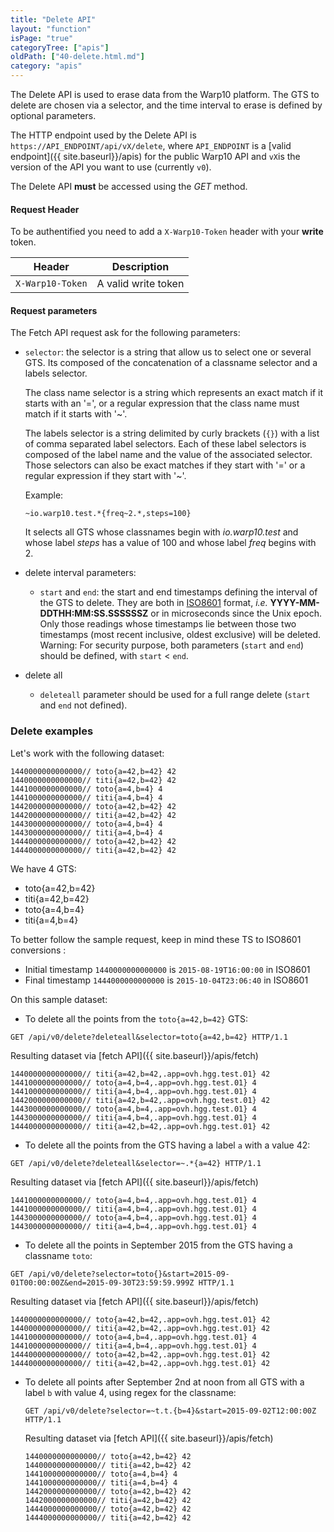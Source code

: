 ```yaml
---
title: "Delete API"
layout: "function"
isPage: "true"
categoryTree: ["apis"]
oldPath: ["40-delete.html.md"]
category: "apis"
---
```




The Delete API is used to erase data from the Warp10 platform. The GTS to delete are chosen via a selector, and the time interval to erase is defined by optional parameters.

The HTTP endpoint used by the Delete API is `https://API_ENDPOINT/api/vX/delete`, where `API_ENDPOINT` is a
[valid  endpoint]({{ site.baseurl}}/apis) for the public Warp10 API and `vX`is the version of the API you want to use (currently `v0`).

The Delete API **must** be accessed using the *GET* method.


#### Request Header ####


To be authentified you need to add a `X-Warp10-Token` header with your **write** token.

<div class="panel panel-default">
<div class="panel-body">
<table class="table">
  <thead>
    <tr>
      <th>Header</th>
      <th>Description</th>
    </tr>
  </thead>
  <tbody>
    <tr>
      <td><code>X-Warp10-Token</code></td>
      <td>A valid write token</td>
    </tr>
  </tbody>
</table>
</div>
</div>  


#### Request parameters ####

The Fetch API request ask for the following parameters:

* `selector`: the selector is a string that allow us to select one or several GTS. Its composed of the concatenation of a classname selector and a labels selector.

  The class name selector is a string which represents an exact match if it starts with an '=', or a regular expression that the class name must match if it starts with '~'.

  The labels selector is a string delimited by curly brackets (`{}`) with a list of comma separated label selectors. Each of these label selectors is composed of the label name and the value of the associated selector. Those selectors can also be exact matches if they start with '=' or a regular expression if they start with '~'.

  Example:

  `~io.warp10.test.*{freq~2.*,steps=100}`

  It selects all GTS whose classnames begin with *io.warp10.test* and whose label *steps* has a value of 100 and whose label *freq* begins with 2.

* delete  interval parameters:

    * `start` and `end`: the start and end timestamps defining the interval of the GTS to delete. They are both in [ISO8601](http://en.wikipedia.org/wiki/ISO_8601) format, *i.e.* **YYYY-MM-DDTHH:MM:SS.SSSSSSZ** or in microseconds since the Unix epoch. Only those readings whose timestamps lie between those two timestamps (most recent inclusive, oldest exclusive) will be deleted.  
    Warning: For security purpose, both parameters (`start` and `end`) should be defined, with `start` < `end`.


* delete all

    * `deleteall` parameter should be used for a full range delete (`start` and `end` not defined).

### Delete examples ###


Let's work with the following dataset:

```
1440000000000000// toto{a=42,b=42} 42
1440000000000000// titi{a=42,b=42} 42
1441000000000000// toto{a=4,b=4} 4
1441000000000000// titi{a=4,b=4} 4
1442000000000000// toto{a=42,b=42} 42
1442000000000000// titi{a=42,b=42} 42
1443000000000000// toto{a=4,b=4} 4
1443000000000000// titi{a=4,b=4} 4
1444000000000000// toto{a=42,b=42} 42
1444000000000000// titi{a=42,b=42} 42
```

We have 4 GTS:

- toto{a=42,b=42}
- titi{a=42,b=42}
- toto{a=4,b=4}
- titi{a=4,b=4}

To better follow the sample request, keep in mind these TS to ISO8601 conversions :

- Initial timestamp `1440000000000000` is `2015-08-19T16:00:00` in ISO8601
- Final timestamp   `1444000000000000` is `2015-10-04T23:06:40` in ISO8601


On this sample dataset:

- To delete all the points from the `toto{a=42,b=42}` GTS:

`GET /api/v0/delete?deleteall&selector=toto{a=42,b=42} HTTP/1.1`

Resulting dataset via [fetch API]({{ site.baseurl}}/apis/fetch)

```
1440000000000000// titi{a=42,b=42,.app=ovh.hgg.test.01} 42
1441000000000000// toto{a=4,b=4,.app=ovh.hgg.test.01} 4
1441000000000000// titi{a=4,b=4,.app=ovh.hgg.test.01} 4
1442000000000000// titi{a=42,b=42,.app=ovh.hgg.test.01} 42
1443000000000000// toto{a=4,b=4,.app=ovh.hgg.test.01} 4
1443000000000000// titi{a=4,b=4,.app=ovh.hgg.test.01} 4
1444000000000000// titi{a=42,b=42,.app=ovh.hgg.test.01} 42
```

- To delete all the points from the GTS having a label `a` with a value 42:

`GET /api/v0/delete?deleteall&selector=~.*{a=42} HTTP/1.1`

Resulting dataset via [fetch API]({{ site.baseurl}}/apis/fetch)

```
1441000000000000// toto{a=4,b=4,.app=ovh.hgg.test.01} 4
1441000000000000// titi{a=4,b=4,.app=ovh.hgg.test.01} 4
1443000000000000// toto{a=4,b=4,.app=ovh.hgg.test.01} 4
1443000000000000// titi{a=4,b=4,.app=ovh.hgg.test.01} 4
```   

- To delete all the points in September 2015 from the GTS having a classname `toto`:

`GET /api/v0/delete?selector=toto{}&start=2015-09-01T00:00:00Z&end=2015-09-30T23:59:59.999Z HTTP/1.1`

Resulting dataset via [fetch API]({{ site.baseurl}}/apis/fetch)

```
1440000000000000// toto{a=42,b=42,.app=ovh.hgg.test.01} 42
1440000000000000// titi{a=42,b=42,.app=ovh.hgg.test.01} 42
1441000000000000// toto{a=4,b=4,.app=ovh.hgg.test.01} 4
1441000000000000// titi{a=4,b=4,.app=ovh.hgg.test.01} 4
1444000000000000// toto{a=42,b=42,.app=ovh.hgg.test.01} 42
1444000000000000// titi{a=42,b=42,.app=ovh.hgg.test.01} 42
```   


- To delete all points after September 2nd at noon from all GTS with a label  `b` with value 4, using regex for the classname:

  `GET /api/v0/delete?selector=~t.t.{b=4}&start=2015-09-02T12:00:00Z HTTP/1.1`

  Resulting dataset via [fetch API]({{ site.baseurl}}/apis/fetch)

  ```
  1440000000000000// toto{a=42,b=42} 42
  1440000000000000// titi{a=42,b=42} 42
  1441000000000000// toto{a=4,b=4} 4
  1441000000000000// titi{a=4,b=4} 4
  1442000000000000// toto{a=42,b=42} 42
  1442000000000000// titi{a=42,b=42} 42
  1444000000000000// toto{a=42,b=42} 42
  1444000000000000// titi{a=42,b=42} 42
  ```

